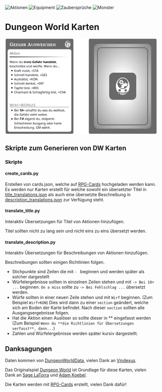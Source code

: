 ![Aktionen](https://img.shields.io/badge/Aktionen-65.78%25-yellowgreen.svg)
![Equipment](https://img.shields.io/badge/Equipment-0%25-red.svg)
![Zaubersprüche](https://img.shields.io/badge/Zauberspr%C3%BCche-0%25-red.svg)
![Monster](https://img.shields.io/badge/Monster-0%25-red.svg)

# Dungeon World Karten
![Example](example/example-card.png)

## Skripte zum Generieren von DW Karten

### Skripte

#### create_cards.py
Erstellen von cards.json, welche auf [RPG-Cards](https://crobi.github.io/rpg-cards/generator/generate.html) hochgeladen werden kann.
Es werden nur Karten erstellt für welche sowohl ein übersetzter Titel in [title_translations.json](title_translations.json) als auch eine übersetzte
Beschreibung in [description_translations.json](description_translations.json) zur Verfügung steht.

#### translate_title.py
Interaktiv Übersetzungen für Titel von Aktionen hinzufügen.

Titel sollten nicht zu lang sein und nicht eins zu eins übersetzt werden.

#### translate_description.py
Interaktiv Übersetzungen für Beschreibungen von Aktionen hinzufügen.

Beschreibungen sollten einigen Richtlinien folgen.

- Stichpunkte sind Zeilen die mit `- ` beginnen und werden später als solcher dargestellt
- Würfelergebnisse sollten in einzelnen Zeilen stehen und mit `-> Bei 10+ ...` beginnen.
  `On a miss` sollte zu `-> Bei Fehlschlag ...` übersetzt werden.
- Würfe sollten in einer neuen Zeile stehen und mit `Wirf` beginnen. (Zum Beispiel `Wirf+KON`) Dies wird dann zu einer `section` geändert,
  welche sich am Boden der Karte befindet. Nach dieser `section` sollten alle Ausgangsergebnisse folgen.
- Hat die Aktion einen Auslöser so sollte dieser in ** eingefasst werden (Zum Beispiel `Wenn du **die Richtlinien für Übersetzungen verfasst**, dann...`)
- Zahlen und Würfelergebnisse werden später kursiv dargestellt.

## Danksagungen

Daten kommen von [DungeonWorldData](https://github.com/Vindexus/DungeonWorldData), vielen Dank an [Vindexus](https://github.com/Vindexus).

Das Originalspiel [Dungeon World](http://www.dungeon-world.com/) ist Grundlage für diese Karten, vielen Dank an [Sage LaTorra](http://www.latorra.org/) und [Adam Koebel](https://www.adam-koebel.com/).

Die Karten werden mit [RPG-Cards](https://github.com/crobi/rpg-cards) erstellt, vielen Dank dafür!
